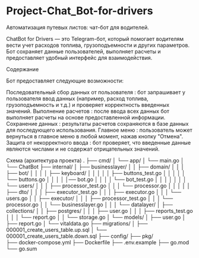 # Project-Chat_Bot-for-drivers
Автоматизация путевых листов: чат-бот для водителей.

ChatBot for Drivers — это Telegram-бот, который помогает водителям вести учет расходов топлива, грузоподъемности и других параметров. 
Бот сохраняет данные пользователей, выполняет расчеты и предоставляет удобный интерфейс для взаимодействия.

Содержание

Бот предоставляет следующие возможности:

Последовательный сбор данных от пользователя : бот запрашивает у пользователя ввод данных (например, расход топлива, грузоподъемность и т.д.) и проверяет корректность введенных значений.
Выполнение расчетов : после ввода всех данных бот выполняет расчеты на основе предоставленной информации.
Сохранение данных : результаты расчетов сохраняются в базе данных для последующего использования.
Главное меню : пользователь может вернуться в главное меню в любой момент, нажав кнопку "Отмена".
Защита от некорректного ввода : бот проверяет, что введенные данные являются числами и не содержат отрицательных значений.


Схема (архитектура проекта)
.
├── cmd/
│   └── app/
│       └── main.go
│       └── ChatBot
├── internal/
│   ├── businesslayer/
│   │     ├── domain/
│   │     │     ├── bot/
│   │     │     │    ├── keyboard/
│   │     │     │    │    ├── buttons_test.go 
│   │     │     │    │    └── buttons.go
│   │     │     │    │── bot.go
│   │     │     │    └── bot_test.go
│   │     │     │
│   │     │     └── users/
│   │     │           ├── processor_test.go
│   │     │           └── processor.go
│   │     │
│   │     ├── dto/
│   │     │    ├── executor_test.go
│   │     │    ├── executor.go
│   │     │    └── users.go
│   │     ├── executor/
│   │     │      ├── processor_test.go
│   │     │      └── processor.go
│   │     └── businesslayer.go
│   │
│   └── datalayer/
│         ├── collections/
│         │   ├── postgres/
│         │   │     ├── user.go
│         │   │     ├── reports_test.go
│         │   │     └── report.go
│         │   └── storage.go
│         └──  models/
│               ├── user.go
│               ├── report.go
│               └── vitaldata.go
├── migrations/
│      ├── 000001_create_users_table.up.sql
│      └── 000001_create_users_table.down.sql
├── config/
├── pkg/  
├── docker-compose.yml
├── Dockerfile
├── .env.example
├── go.mod
└── go.sum
